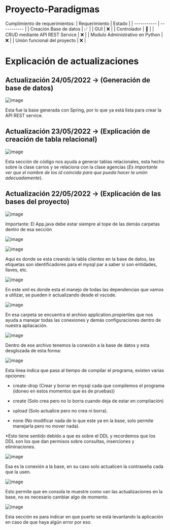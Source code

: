 # Proyecto-Paradigmas

Cumplimiento de requerimientos: 
| Requerimiento      | Estado |
| ----------- | ----------- |
| Creación Base de datos      | ✅  |
| GUI   | :x:        |
| Controlador   | 🔨        |
| CRUD mediante API REST Service   | :x:     |
| Modulo Administrativo en Python   | :x:    |
| Unión funcional del proyecto   | :x:        |

# Explicación de actualizaciones

## Actualización 24/05/2022 -> (Generación de base de datos)

![image](https://user-images.githubusercontent.com/85517698/170147179-540737c1-d06f-490b-a348-ced6bf584f51.png)

Esta fue la base generada con Spring, por lo que ya está lista para crear la API REST service.

## Actualización 23/05/2022 -> (Explicación de creación de tabla relacional)

![image](https://user-images.githubusercontent.com/85517698/169774550-05752991-602e-4a7d-adec-552d043beb8a.png)

Esta sección de código nos ayuda a generar tablas relacionales, esta hecho sobre la clase carros y se relaciona con la clase agencias (*Es importante ver que el nombre de los id coincida para que pueda hacer la unión adecuadamente*).

## Actualización 22/05/2022 -> (Explicación de las bases del proyecto)

![image](https://user-images.githubusercontent.com/85517698/169746614-71a614fd-3295-4d3f-97a2-3a7d791181c8.png)

Importante: El App.java debe estar siempre al tope de las demás carpetas dentro de esa sección

![image](https://user-images.githubusercontent.com/85517698/169747970-33e19e42-a35c-47ae-bcad-cd6f55a7251c.png)

![image](https://user-images.githubusercontent.com/85517698/169748004-bcb5e684-3ddd-4c39-a615-3aac78455090.png)

Aqui es donde se esta creando la tabla clientes en la base de datos, las etiquetas son identificadores para el mysql par a saber si son entidades, llaves, etc.

![image](https://user-images.githubusercontent.com/85517698/169748112-2e1cc8fe-9057-4535-8b00-67af0ad86c80.png)

En este xml es donde esta el manejo de todas las dependencias que vamos a utilizar, se pueden ir actualizando desde el vscode.

![image](https://user-images.githubusercontent.com/85517698/169748186-ae126296-d89b-403a-a69f-cb8d563f2bc7.png)

En esa carpeta se encuentra el archivo application.propierties que nos ayuda a manejar todas las conexiones y demás configuraciones dentro de nuestra apliacación.

![image](https://user-images.githubusercontent.com/85517698/169748243-c0b3ca7a-2e79-48ec-9f53-0013ab6c2375.png)

Dentro de ese archivo tenemos la conexión a la base de datos y esta desglozada de esta forma: 

![image](https://user-images.githubusercontent.com/85517698/169748317-349c8f52-ce48-4970-ad67-1e8213d9afc8.png)

Esta linea indica que pasa al tiempo de compilar el programa, existen varias opciones:
- create-drop (Crear y borrar en mysql cada que compilemos el programa (idoneo en estos momentos que es de pruebas))

- create (Solo crea pero no lo borra cuando deja de estar en compliación)

- upload (Solo actualice pero no crea ni borra).

- none (No modificar nada de lo que este ya en la base, solo permite manejarla pero no mover nada).

*Esto tiene sentido debido a que es sobre el DDL y recordemos que los DDL son los que dan permisos sobre consultas, inserciones y eliminaciones. 

![image](https://user-images.githubusercontent.com/85517698/169749111-9a0f5e41-edac-485e-b5ba-6e50c46701b9.png)

Esa es la conexión a la base, en su caso solo actualicen la contraseña cada que la usen.

![image](https://user-images.githubusercontent.com/85517698/169749306-1cb38e58-5302-4712-88b7-401b44c4b81d.png)

Esto permite que en consola te muestre como van las actualizaciones en la base, no es necesario cambiar algo de momento.

![image](https://user-images.githubusercontent.com/85517698/169749383-da74eda4-7f21-487f-b694-e5ac4211f890.png)

Esta sección es para indicar en que puerto se está levantando la aplicación en caso de que haya algún error por eso.
